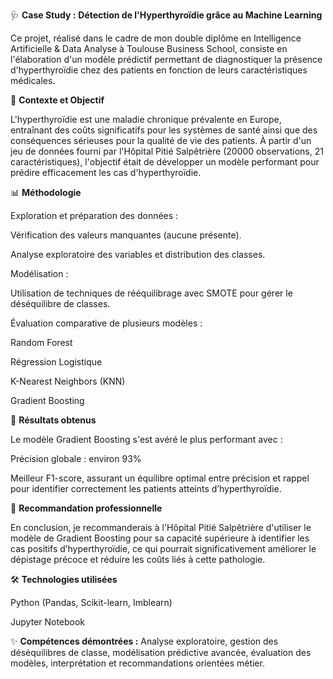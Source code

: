 🩺 **Case Study :** **Détection de l'Hyperthyroïdie grâce au Machine Learning**

Ce projet, réalisé dans le cadre de mon double diplôme en Intelligence Artificielle & Data Analyse à Toulouse Business School, consiste en l'élaboration d'un modèle prédictif permettant de diagnostiquer la présence d'hyperthyroïdie chez des patients en fonction de leurs caractéristiques médicales.

🎯 **Contexte et Objectif**

L'hyperthyroïdie est une maladie chronique prévalente en Europe, entraînant des coûts significatifs pour les systèmes de santé ainsi que des conséquences sérieuses pour la qualité de vie des patients. À partir d'un jeu de données fourni par l'Hôpital Pitié Salpêtrière (20000 observations, 21 caractéristiques), l'objectif était de développer un modèle performant pour prédire efficacement les cas d'hyperthyroïdie.

📊 **Méthodologie**

Exploration et préparation des données :

Vérification des valeurs manquantes (aucune présente).

Analyse exploratoire des variables et distribution des classes.

Modélisation :

Utilisation de techniques de rééquilibrage avec SMOTE pour gérer le déséquilibre de classes.

Évaluation comparative de plusieurs modèles :

Random Forest

Régression Logistique

K-Nearest Neighbors (KNN)

Gradient Boosting

🚀 **Résultats obtenus**

Le modèle Gradient Boosting s'est avéré le plus performant avec :

Précision globale : environ 93%

Meilleur F1-score, assurant un équilibre optimal entre précision et rappel pour identifier correctement les patients atteints d’hyperthyroïdie.

📌 **Recommandation professionnelle**

En conclusion, je recommanderais à l'Hôpital Pitié Salpêtrière d'utiliser le modèle de Gradient Boosting pour sa capacité supérieure à identifier les cas positifs d’hyperthyroïdie, ce qui pourrait significativement améliorer le dépistage précoce et réduire les coûts liés à cette pathologie.

🛠️ **Technologies utilisées**

Python (Pandas, Scikit-learn, Imblearn)

Jupyter Notebook

✨ **Compétences démontrées :** Analyse exploratoire, gestion des déséquilibres de classe, modélisation prédictive avancée, évaluation des modèles, interprétation et recommandations orientées métier.
